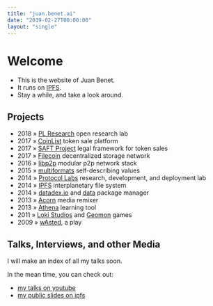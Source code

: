 ```yaml
---
title: "juan.benet.ai"
date: "2019-02-27T00:00:00"
layout: "single"
---
```


# Welcome

- This is the website of Juan Benet.
- It runs on [IPFS](https://ipfs.io).
- Stay a while, and take a look around.

## Projects

- 2018 &raquo; [PL Research](https://github.com/protocol/research) open research lab
- 2017 &raquo; [CoinList](https://coinlist.co) token sale platform
- 2017 &raquo; [SAFT Project](https://saftproject.com/) legal framework for token sales
- 2017 &raquo; [Filecoin](https://filecoin.io) decentralized storage network
- 2016 &raquo; [libp2p](https://libp2p.io) modular p2p network stack
- 2015 &raquo; [multiformats](https://multiformats.io) self-describing values
- 2014 &raquo; [Protocol Labs](https://protocol.ai) research, development, and deployment lab
- 2014 &raquo; [IPFS](https://ipfs.io) interplanetary file system
- 2014 &raquo; [datadex.io](http://datadex.io)</a> and [data](http://github.com/jbenet/data) package manager
- 2013 &raquo; [Acorn](http://acorn.athena.ai) media remixer
- 2013 &raquo; [Athena](http://athena.ai) learning tool
- 2011 &raquo; [Loki Studios](http://www.crunchbase.com/company/loki-studios) and [Geomon](http://www.youtube.com/watch?v=zX2OLdZtC5U) games
- 2009 &raquo; [wAsted](http://jbenet.github.io/wAsted), a play


## Talks, Interviews, and other Media

I will make an index of all my talks soon.

In the mean time, you can check out:

- [my talks on youtube](https://www.youtube.com/results?search_query=juan+benet)
- [my public slides on ipfs](http://talks.benet.ai)

